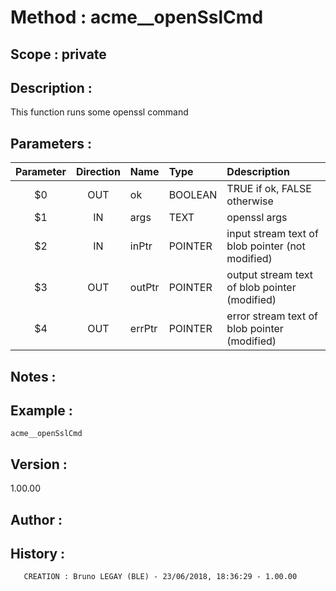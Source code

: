 ﻿# **Method :** acme__openSslCmd## **Scope :** private## **Description :** This function runs some openssl command## **Parameters :** | Parameter | Direction | Name | Type | Ddescription | |:----:|:----:|:----|:----|:----| | $0 | OUT | ok | BOOLEAN | TRUE if ok, FALSE otherwise | | $1 | IN | args | TEXT | openssl args | | $2 | IN | inPtr | POINTER | input stream text of blob pointer (not modified) | | $3 | OUT | outPtr | POINTER | output stream text of blob pointer (modified) | | $4 | OUT | errPtr | POINTER | error stream text of blob pointer (modified) | ## **Notes :** ## **Example :** ```acme__openSslCmd```## **Version :** 1.00.00## **Author :** ## **History :**         CREATION : Bruno LEGAY (BLE) - 23/06/2018, 18:36:29 - 1.00.00